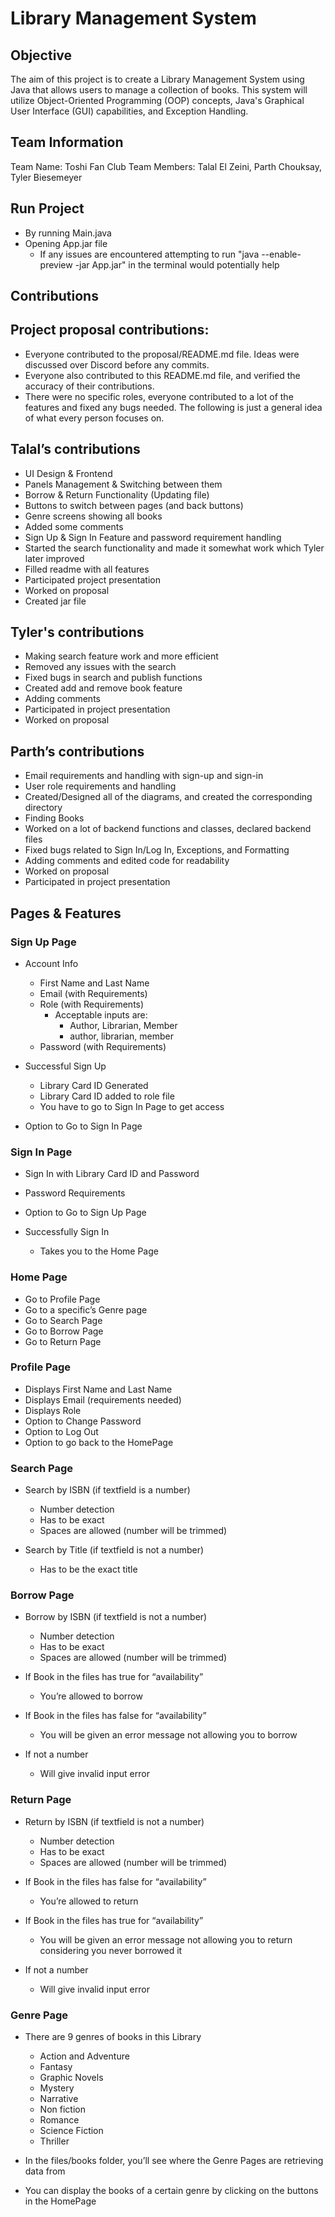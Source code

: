 # Library Management System

## Objective

The aim of this project is to create a Library Management System using Java that allows users to manage a collection of books. This system will utilize Object-Oriented Programming (OOP) concepts, Java's Graphical User Interface (GUI) capabilities, and Exception Handling.

## Team Information

Team Name: Toshi Fan Club
Team Members: Talal El Zeini, Parth Chouksay, Tyler Biesemeyer

## Run Project

- By running Main.java
- Opening App.jar file
    - If any issues are encountered attempting to run "java --enable-preview -jar App.jar" in the terminal would potentially help

## Contributions

## Project proposal contributions:

- Everyone contributed to the proposal/README.md file. Ideas were discussed over Discord before any commits.
- Everyone also contributed to this README.md file, and verified the accuracy of their contributions.
- There were no specific roles, everyone contributed to a lot of the features and fixed any bugs needed. The following is just a general idea of what every person focuses on.

## Talal’s contributions

- UI Design & Frontend
- Panels Management & Switching between them
- Borrow & Return Functionality (Updating file)
- Buttons to switch between pages (and back buttons)
- Genre screens showing all books
- Added some comments
- Sign Up & Sign In Feature and password requirement handling
- Started the search functionality and made it somewhat work which Tyler later improved 
- Filled readme with all features
- Participated project presentation
- Worked on proposal
- Created jar file

## Tyler's contributions

- Making search feature work and more efficient
- Removed any issues with the search
- Fixed bugs in search and publish functions
- Created add and remove book feature
- Adding comments
- Participated in project presentation
- Worked on proposal

## Parth’s contributions
- Email requirements and handling with sign-up and sign-in
- User role requirements and handling
- Created/Designed all of the diagrams, and created the corresponding directory
- Finding Books 
- Worked on a lot of backend functions and classes, declared backend files
- Fixed bugs related to Sign In/Log In, Exceptions, and Formatting
- Adding comments and edited code for readability
- Worked on proposal
- Participated in project presentation

## Pages & Features

### Sign Up Page

- Account Info
    - First Name and Last Name
    - Email (with Requirements)
    - Role (with Requirements)
        - Acceptable inputs are:
            - Author, Librarian, Member
            - author, librarian, member
    - Password (with Requirements)

- Successful Sign Up
    - Library Card ID Generated
    - Library Card ID added to role file
    - You have to go to Sign In Page to get access

- Option to Go to Sign In Page

### Sign In Page

- Sign In with Library Card ID and Password
- Password Requirements
- Option to Go to Sign Up Page

- Successfully Sign In
    - Takes you to the Home Page

### Home Page

- Go to Profile Page
- Go to a specific’s Genre page
- Go to Search Page
- Go to Borrow Page
- Go to Return Page

### Profile Page

- Displays First Name and Last Name
- Displays Email (requirements needed)
- Displays Role
- Option to Change Password
- Option to Log Out
- Option to go back to the HomePage

### Search Page

- Search by ISBN (if textfield is a number)
    - Number detection
    - Has to be exact
    - Spaces are allowed (number will be trimmed)

- Search by Title (if textfield is not a number)
    - Has to be the exact title


### Borrow Page

- Borrow by ISBN (if textfield is not a number)
    - Number detection
    - Has to be exact
    - Spaces are allowed (number will be trimmed)

- If Book in the files has true for “availability”
    - You’re allowed to borrow

- If Book in the files has false for “availability”
    - You will be given an error message not allowing you to borrow

- If not a number
    - Will give invalid input error

### Return Page

- Return by ISBN (if textfield is not a number)
    - Number detection
    - Has to be exact
    - Spaces are allowed (number will be trimmed)

- If Book in the files has false for “availability”
    - You’re allowed to return

- If Book in the files has true for “availability”
    - You will be given an error message not allowing you to return considering you never borrowed it

- If not a number
    - Will give invalid input error

### Genre Page

- There are 9 genres of books in this Library
    - Action and Adventure
    - Fantasy
    - Graphic Novels
    - Mystery
    - Narrative
    - Non fiction
    - Romance
    - Science Fiction
    - Thriller

- In the files/books folder, you’ll see where the Genre Pages are retrieving data from

- You can display the books of a certain genre by clicking on the buttons in the HomePage